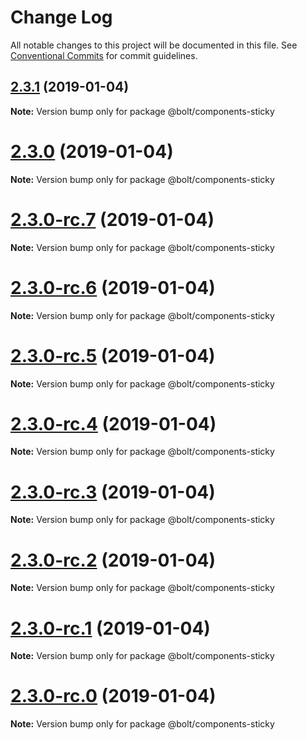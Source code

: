 # Change Log

All notable changes to this project will be documented in this file.
See [Conventional Commits](https://conventionalcommits.org) for commit guidelines.

## [2.3.1](https://github.com/bolt-design-system/bolt/tree/master/packages/components/bolt-sticky/compare/v2.3.0...v2.3.1) (2019-01-04)

**Note:** Version bump only for package @bolt/components-sticky





# [2.3.0](https://github.com/bolt-design-system/bolt/tree/master/packages/components/bolt-sticky/compare/v2.3.0-rc.7...v2.3.0) (2019-01-04)

**Note:** Version bump only for package @bolt/components-sticky





# [2.3.0-rc.7](https://github.com/bolt-design-system/bolt/tree/master/packages/components/bolt-sticky/compare/v2.3.0-rc.6...v2.3.0-rc.7) (2019-01-04)

**Note:** Version bump only for package @bolt/components-sticky





# [2.3.0-rc.6](https://github.com/bolt-design-system/bolt/tree/master/packages/components/bolt-sticky/compare/v2.3.0-rc.5...v2.3.0-rc.6) (2019-01-04)

**Note:** Version bump only for package @bolt/components-sticky





# [2.3.0-rc.5](https://github.com/bolt-design-system/bolt/tree/master/packages/components/bolt-sticky/compare/v2.3.0-rc.4...v2.3.0-rc.5) (2019-01-04)

**Note:** Version bump only for package @bolt/components-sticky





# [2.3.0-rc.4](https://github.com/bolt-design-system/bolt/tree/master/packages/components/bolt-sticky/compare/v2.3.0-rc.3...v2.3.0-rc.4) (2019-01-04)

**Note:** Version bump only for package @bolt/components-sticky





# [2.3.0-rc.3](https://github.com/bolt-design-system/bolt/tree/master/packages/components/bolt-sticky/compare/v2.3.0-rc.2...v2.3.0-rc.3) (2019-01-04)

**Note:** Version bump only for package @bolt/components-sticky





# [2.3.0-rc.2](https://github.com/bolt-design-system/bolt/tree/master/packages/components/bolt-sticky/compare/v2.3.0-rc.1...v2.3.0-rc.2) (2019-01-04)

**Note:** Version bump only for package @bolt/components-sticky





# [2.3.0-rc.1](https://github.com/bolt-design-system/bolt/tree/master/packages/components/bolt-sticky/compare/vv2.3.0-rc.0...v2.3.0-rc.1) (2019-01-04)

**Note:** Version bump only for package @bolt/components-sticky





# [2.3.0-rc.0](https://github.com/bolt-design-system/bolt/tree/master/packages/components/bolt-sticky/compare/v2.2.1...v2.3.0-rc.0) (2019-01-04)

**Note:** Version bump only for package @bolt/components-sticky
